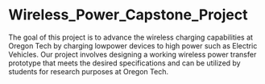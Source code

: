 # Wireless_Power_Capstone_Project
The goal of this project is to advance the wireless charging capabilities at Oregon Tech by charging lowpower devices to high power such as Electric Vehicles. Our project involves designing a working wireless power transfer prototype that meets the desired specifications and can be utilized by students for research purposes at Oregon Tech.
